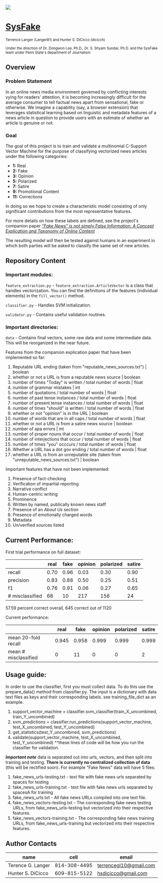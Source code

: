 ![](http://pike.psu.edu/images/sysfake.png?width=600)

# [SysFake](https://sites.google.com/site/pikesysfake/home)
<sup>Terrence Langer (Langer81) and Hunter S. DiCicco (dicicch)</sup>

<sup>Under the direction of Dr. Dongwon Lee, Ph.D., Dr. S. Shyam Sundar, Ph.D. and the SysFake team under Penn State's department of Journalism</sup>

## Overview

### Problem Statement
In an online news media environment governed by conflicting interests vying for readers' attention, it is becoming increasingly difficult for the average consumer to tell factual news apart from sensational, fake or otherwise. We imagine a capability (say, a browser extension) that leverages statistical learning based on linguistic and metadata features of a news article in question to provide users with an estimate of whether an article is genuine or not.

### Goal
The goal of this project is to train and validate a multinomial C-Support Vector Machine for the purpose of classifying vectorized news articles under the following categories:

* **1:** Real
* **2:** Fake
* **3:** Opinion
* **5:** Polarized
* **7:** Satire
* **9:** Promotional Content
* **11:** Corrections

In doing so we hope to create a characteristic model consisting of only significant contributions from the most representative features.

For more details on how these labels are defined, see the project's companion paper *[“Fake News” is not simply False Information: A Concept Explication and Taxonomy of Online Content](http://pike.psu.edu/publications/abs19.pdf)*

The resulting model will then be tested against humans in an experiment in which both parties will be asked to classify the same set of new articles.

## Repository Content

### Important modules:

`feature_extraction.py` - `feature_extraction.ArticleVector` is a class that handles vectorization. You can find the definitions of the features (individual elements) in the `fill_vector()` method.

`classifier.py` - Handles SVM initialization.

`validator.py` - Contains useful validation routines.

### Important directories:

`data` - Contains final vectors, some raw data and some intermediate data. This will be reorganized in the near future.

Features from the companion explication paper that have been implemented so far:
1. Reputable URL ending (taken from "reputable_news_sources.txt") | boolean
2. whether or not a URL is from a reputable news source | boolean
3. number of times "Today" is written / total number of words | float
4. number of grammar mistakes | int
5. number of quotations / total number of words | float
6. number of past tense instances / total number of words | float 
7. number of present tense instances / total number of words | float
8. number of times "should" is written / total number of words | float
9. whether or not "opinion" is in the URL | boolean
10. number of words that are in all caps / total number of words | float
11. whether or not a URL is from a satire news source | boolean
12. number of apa errors | int
13. number of proper nouns that occur / total number of words | float
14. number of interjections that occur / total number of words | float
15. number of times "you" occcurs / total number of words | float
16. Whether a URL has a dot gov ending / total number of words | float
17. whether a URL is from an unreputable site (taken from "unreputable_news_sources.txt") | boolean

Important features that have not been implemented:
1. Presence of fact-checking
2. Verification of impartial reporting
3. Narrative conflict
4. Human-centric writing
5. Prominence
6. Written by named, publically known news staff
7. Presence of an *About Us* section
8. Presence of emotionally charged words
9. Metadata
10. Un/verified sources listed

## Current Performance:

First trial performance on full dataset:

|                 | real | fake | opinion | polarized | satire |
|-----------------|------|------|---------|-----------|--------|
| recall          | 0.70 | 0.96 | 0.03    | 0.30      | 0.90   |
| precision       | 0.83 | 0.88 | 0.50    | 0.25      | 0.51   |
| f1              | 0.76 | 0.91 | 0.06    | 0.27      | 0.65   |
| # misclassified | 68   | 10   | 217     | 156       | 24     |

57.59 percent correct overall, 645 correct out of  1120

Current performance:

|                      |  real |  fake | opinion | polarized |  satire |
|----------------------|-------|-------|---------|-----------|---------|
| mean 20-fold recall  | 0.945 | 0.958 |  0.999  |   0.999   |  0.999  |
| mean # misclassified |   0   |   11  |    0    |     0     |    2    |

## Usage guide:

In order to use the classifier, first you must collect data. To do this use the prepare_data() method from classifier.py. The input is a dictionary with data text files as keys and their corresponding labels. see training_file_dict as an example. 

1. support_vector_machine = classifier.svm_classifier(train_X_uncombined, train_Y_uncombined)
2. svm_predictions = classifier.run_predictions(support_vector_machine, test_X_uncombined, test_Y_uncombined)
3. get_statistics(test_Y_uncombined, svm_predictions)
4. validate(support_vector_machine, test_X_uncombined, test_Y_uncombined)
^^these lines of code will be how you run the classifier for validation. 

***Important note***
data is separated out into urls, vectors, and then split into training and testing. **There is currently no centralized collection of data** (this will be rectified soon). For example "Fake News" data will have 5 files:

1. fake_news_urls-testing.txt - text file with fake news urls separated by spaces for testing 
2. fake_news_urls-training.txt - text file with fake news urls separated by spacesA for training
3. fake_news_urls.txt - All fake news URLs compiled into one text file.
4. fake_news_vectors-testing.txt - The corresponding fake news testing URLs, from fake_news_urls-testing but vectorized into their respective features.
5. fake_news_vectors-training.txt - The corresponding fake news training URLs, from fake_news_urls-training but vectorized into their respective features.


## Author Contacts

|        name       |     cell     |          email         |
|-------------------|--------------|------------------------|
| Terence G. Langer | 814-308-4495 | terrencegl10@gmail.com |
| Hunter S. DiCicco | 609-815-5122 |  hsdicicco@gmail.com   |
